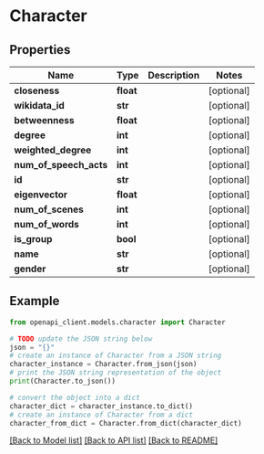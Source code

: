 # Character


## Properties

Name | Type | Description | Notes
------------ | ------------- | ------------- | -------------
**closeness** | **float** |  | [optional] 
**wikidata_id** | **str** |  | [optional] 
**betweenness** | **float** |  | [optional] 
**degree** | **int** |  | [optional] 
**weighted_degree** | **int** |  | [optional] 
**num_of_speech_acts** | **int** |  | [optional] 
**id** | **str** |  | [optional] 
**eigenvector** | **float** |  | [optional] 
**num_of_scenes** | **int** |  | [optional] 
**num_of_words** | **int** |  | [optional] 
**is_group** | **bool** |  | [optional] 
**name** | **str** |  | [optional] 
**gender** | **str** |  | [optional] 

## Example

```python
from openapi_client.models.character import Character

# TODO update the JSON string below
json = "{}"
# create an instance of Character from a JSON string
character_instance = Character.from_json(json)
# print the JSON string representation of the object
print(Character.to_json())

# convert the object into a dict
character_dict = character_instance.to_dict()
# create an instance of Character from a dict
character_from_dict = Character.from_dict(character_dict)
```
[[Back to Model list]](../README.md#documentation-for-models) [[Back to API list]](../README.md#documentation-for-api-endpoints) [[Back to README]](../README.md)


